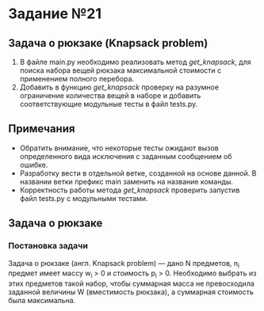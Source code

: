 # Задание №21
## Задача о рюкзаке (Knapsack problem) 
1. В файле main.py необходимо реализовать метод *get_knapsack*, для поиска набора вещей рюкзака максимальной стоимости с применением полного перебора.
2. Добавить в функцию *get_knapsack* проверку на разумное ограничение количества вещей в наборе и добавить соответствующие модульные тесты в файл tests.py.
## Примечания
- Обратить внимание, что некоторые тесты ожидают вызов определенного вида исключения с заданным сообщением об ошибке.  
- Разработку вести в отдельной ветке, созданной на основе данной. В названии ветки префикс main заменить на название команды.  
- Корректность работы метода *get_knapsack* проверить запустив файл tests.py с модульными тестами. 

## Задача о рюкзаке
### Постановка задачи
Задача о рюкзаке (англ. Knapsack problem) — дано N предметов, n<sub>i</sub> предмет имеет массу w<sub>i</sub> > 0 и стоимость p<sub>i</sub> > 0. Необходимо выбрать из этих предметов такой набор, чтобы суммарная масса не превосходила заданной величины W (вместимость рюкзака), а суммарная стоимость была максимальна.
